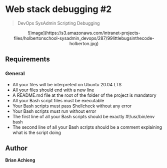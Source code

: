 # Web stack debugging #2

> DevOps
> SysAdmin
> Scripting
> Debugging

<center>![image](https://s3.amazonaws.com/intranet-projects-files/holbertonschool-sysadmin_devops/287/99littlebugsinthecode-holberton.jpg)</center>

## Requirements
### General

 - All your files will be interpreted on Ubuntu 20.04 LTS
 -   All your files should end with a new line
 -   A README.md file at the root of the folder of the project is mandatory
 -   All your Bash script files must be executable
 -   Your Bash scripts must pass Shellcheck without any error
 -   Your Bash scripts must run without error
 -   The first line of all your Bash scripts should be exactly #!/usr/bin/env bash
-    The second line of all your Bash scripts should be a comment explaining what is the script doing

## Author
**Brian Achieng**